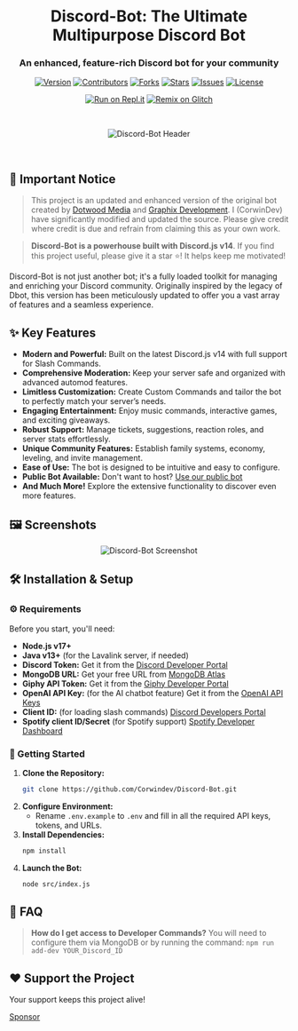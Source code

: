<p align="center">
  <h1 align="center">Discord-Bot: The Ultimate Multipurpose Discord Bot</h1>
  <h3 align="center">An enhanced, feature-rich Discord bot for your community</h3>
</p>

<p align="center">
  <a href="https://github.com/Liam0413/Discord-Bot"><img src="https://img.shields.io/github/package-json/v/CorwinDev/Discord-Bot?style=flat-square&label=Version" alt="Version"></a>
  <a href="https://github.com/Liam0413/Discord-Bot/graphs/contributors"><img src="https://img.shields.io/github/contributors/CorwinDev/Discord-Bot?style=flat-square&label=Contributors" alt="Contributors"></a>
  <a href="https://github.com/Liam0413/Discord-Bot/network/members"><img src="https://img.shields.io/github/forks/Liam0413/Discord-Bot?style=flat-square&label=Forks" alt="Forks"></a>
  <a href="https://github.com/Liam0413/Discord-Bot/stargazers"><img src="https://img.shields.io/github/stars/Liam0413/Discord-Bot?style=flat-square&label=Stars" alt="Stars"></a>
  <a href="https://github.com/Liam0413/Discord-Bot/issues"><img src="https://img.shields.io/github/issues/Liam0413/Discord-Bot?style=flat-square&label=Issues" alt="Issues"></a>
  <a href="https://github.com/Liam0413/Discord-Bot/blob/master/LICENSE"><img src="https://img.shields.io/github/license/Corwindev/Discord-Bot?style=flat-square&label=License" alt="License"></a>
</p>


<p align="center">
  <a href="https://replit.com/@Liam0413/Discord-Bot-v14?v=1"><img src="https://repl.it/badge/github/CorwinDev/Discord-Bot" alt="Run on Repl.it"></a>
  <a href="https://glitch.com/edit/#!/import/github/Liam0413/Discord-Bot"><img src="https://cdn.glitch.com/2703baf2-b643-4da7-ab91-7ee2a2d00b5b%2Fremix-button.svg" alt="Remix on Glitch"></a>
</p>

<br>
<p align="center">
  <img src="https://capsule-render.vercel.app/api?type=waving&color=gradient&height=100§ion=header&text=Discord-Bot&fontSize=50&fontAlignY=25&animation=twinkling&fontColor=gradient" alt="Discord-Bot Header">
</p>

<br>


<!-- NOTICE -->
## 📢 Important Notice
>  This project is an updated and enhanced version of the original bot created by [Dotwood Media](https://github.com/DotwoodMedia) and [Graphix Development](https://github.com/GraphixDevelopment). I (CorwinDev) have significantly modified and updated the source. Please give credit where credit is due and refrain from claiming this as your own work.

>  **Discord-Bot is a powerhouse built with Discord.js v14**. If you find this project useful, please give it a star ⭐! It helps keep me motivated!

<!-- ABOUT THE PROJECT -->

Discord-Bot is not just another bot; it's a fully loaded toolkit for managing and enriching your Discord community. Originally inspired by the legacy of Dbot, this version has been meticulously updated to offer you a vast array of features and a seamless experience.

## ✨ Key Features
* **Modern and Powerful:** Built on the latest Discord.js v14 with full support for Slash Commands.
* **Comprehensive Moderation:** Keep your server safe and organized with advanced automod features.
* **Limitless Customization:**  Create Custom Commands and tailor the bot to perfectly match your server’s needs.
* **Engaging Entertainment:** Enjoy music commands, interactive games, and exciting giveaways.
* **Robust Support:** Manage tickets, suggestions, reaction roles, and server stats effortlessly.
* **Unique Community Features:**  Establish family systems, economy, leveling, and invite management.
* **Ease of Use:** The bot is designed to be intuitive and easy to configure.
* **Public Bot Available:**  Don't want to host?  [Use our public bot](https://discord.com/api/oauth2/authorize?client_id=860390761307439114&permissions=8&scope=bot%20applications.commands)
* **And Much More!**  Explore the extensive functionality to discover even more features.

## 🖼️ Screenshots
<p align="center">
    <img src="https://cdn.discordapp.com/attachments/778665159316209748/1055832339328024666/207117434-d98356b1-bf19-418e-9e12-0ef83e0d9a21.png" alt="Discord-Bot Screenshot">
</p>

## 🛠️ Installation & Setup
### ⚙️ Requirements
Before you start, you'll need:
*  **Node.js v17+**
*  **Java v13+** (for the Lavalink server, if needed)
* **Discord Token:** Get it from the [Discord Developer Portal](https://discord.com/developers/applications)
* **MongoDB URL:** Get your free URL from [MongoDB Atlas](https://cloud.mongodb.com/v2/635277bf9f5c7b5620db28a4#clusters)
* **Giphy API Token:** Get it from the [Giphy Developer Portal](https://developers.giphy.com/)
* **OpenAI API Key:**  (for the AI chatbot feature) Get it from the [OpenAI API Keys](https://beta.openai.com/account/api-keys)
* **Client ID:**  (for loading slash commands) [Discord Developers Portal](https://discord.com/developers/applications)
* **Spotify client ID/Secret** (for Spotify support) [Spotify Developer Dashboard](https://developer.spotify.com/dashboard/login)

### 🚀 Getting Started
1. **Clone the Repository:**
    ```bash
    git clone https://github.com/Corwindev/Discord-Bot.git
    ```
2. **Configure Environment:**
    - Rename `.env.example` to `.env` and fill in all the required API keys, tokens, and URLs.
3. **Install Dependencies:**
    ```bash
    npm install
    ```
4. **Launch the Bot:**
    ```bash
    node src/index.js
    ```

## 🤔 FAQ
> **How do I get access to Developer Commands?**  You will need to configure them via MongoDB or by running the command: `npm run add-dev YOUR_Discord_ID`

## ❤️ Support the Project
  Your support keeps this project alive!

   [Sponsor](https://github.com/sponsors/CorwinDev)
